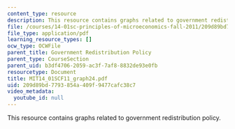 ```yaml
---
content_type: resource
description: This resource contains graphs related to government redistribution policy.
file: /courses/14-01sc-principles-of-microeconomics-fall-2011/209d89bd7793854a409f9477cafc38c7_MIT14_01SCF11_graph24.pdf
file_type: application/pdf
learning_resource_types: []
ocw_type: OCWFile
parent_title: Government Redistribution Policy
parent_type: CourseSection
parent_uid: b3df4706-2059-ac3f-7af8-8832de93e0fb
resourcetype: Document
title: MIT14_01SCF11_graph24.pdf
uid: 209d89bd-7793-854a-409f-9477cafc38c7
video_metadata:
  youtube_id: null
---
```

This resource contains graphs related to government redistribution policy.

